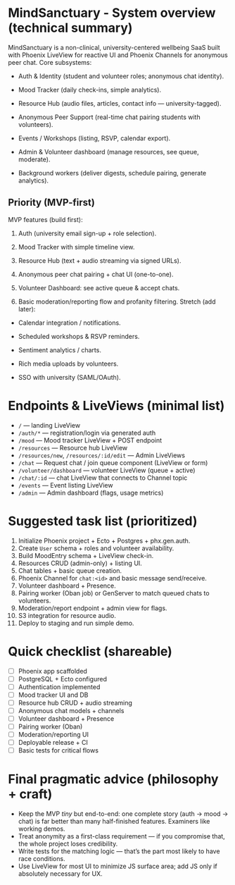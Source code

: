 # MindSanctuary - System overview (technical summary)

MindSanctuary is a non-clinical, university-centered wellbeing SaaS built with Phoenix LiveView for reactive UI and Phoenix Channels for anonymous peer chat. Core subsystems:

* Auth & Identity (student and volunteer roles; anonymous chat identity).

* Mood Tracker (daily check-ins, simple analytics).

* Resource Hub (audio files, articles, contact info — university-tagged).

* Anonymous Peer Support (real-time chat pairing students with volunteers).

* Events / Workshops (listing, RSVP, calendar export).

* Admin & Volunteer dashboard (manage resources, see queue, moderate).

* Background workers (deliver digests, schedule pairing, generate analytics).

## Priority (MVP-first)

MVP features (build first):

1. Auth (university email sign-up + role selection).

2. Mood Tracker with simple timeline view.

3. Resource Hub (text + audio streaming via signed URLs).

4. Anonymous peer chat pairing + chat UI (one-to-one).

5. Volunteer Dashboard: see active queue & accept chats.

6. Basic moderation/reporting flow and profanity filtering.
Stretch (add later):

  * Calendar integration / notifications.

  * Scheduled workshops & RSVP reminders.

  * Sentiment analytics / charts.

  * Rich media uploads by volunteers.

  * SSO with university (SAML/OAuth).


# Endpoints & LiveViews (minimal list)

* `/` — landing LiveView
* `/auth/*` — registration/login via generated auth
* `/mood` — Mood tracker LiveView + POST endpoint
* `/resources` — Resource hub LiveView
* `/resources/new`, `/resources/:id/edit` — Admin LiveViews
* `/chat` — Request chat / join queue component (LiveView or form)
* `/volunteer/dashboard` — volunteer LiveView (queue + active)
* `/chat/:id` — chat LiveView that connects to Channel topic
* `/events` — Event listing LiveView
* `/admin` — Admin dashboard (flags, usage metrics)

# Suggested task list (prioritized)

1. Initialize Phoenix project + Ecto + Postgres + phx.gen.auth.
2. Create `User` schema + roles and volunteer availability.
3. Build MoodEntry schema + LiveView check-in.
4. Resources CRUD (admin-only) + listing UI.
5. Chat tables + basic queue creation.
6. Phoenix Channel for `chat:<id>` and basic message send/receive.
7. Volunteer dashboard + Presence.
8. Pairing worker (Oban job) or GenServer to match queued chats to volunteers.
9. Moderation/report endpoint + admin view for flags.
10. S3 integration for resource audio.
11. Deploy to staging and run simple demo.

# Quick checklist (shareable)

* [ ] Phoenix app scaffolded
* [ ] PostgreSQL + Ecto configured
* [ ] Authentication implemented
* [ ] Mood tracker UI and DB
* [ ] Resource hub CRUD + audio streaming
* [ ] Anonymous chat models + channels
* [ ] Volunteer dashboard + Presence
* [ ] Pairing worker (Oban)
* [ ] Moderation/reporting UI
* [ ] Deployable release + CI
* [ ] Basic tests for critical flows

# Final pragmatic advice (philosophy + craft)

* Keep the MVP *tiny* but end-to-end: one complete story (auth → mood → chat) is far better than many half-finished features. Examiners like working demos.
* Treat anonymity as a first-class requirement — if you compromise that, the whole project loses credibility.
* Write tests for the matching logic — that’s the part most likely to have race conditions.
* Use LiveView for most UI to minimize JS surface area; add JS only if absolutely necessary for UX.